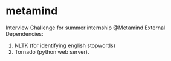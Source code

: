 metamind
========

Interview Challenge for summer internship @Metamind
External Dependencies:
1. NLTK (for identifying english stopwords)
2. Tornado (python web server).
